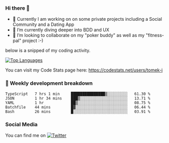 ### Hi there 👋


- 🔭 Currently I am working on on some private projects including a Social Community and a Dating App
- 🌱 I’m currently diving deeper into BDD and UX
- 👯 I’m looking to collaborate on my "poker buddy" as well as my "fitness-pal" project :-)

below is a snipped of my coding activity.
<!--
**tomek-i/tomek-i** is a ✨ _special_ ✨ repository because its `README.md` (this file) appears on your GitHub profile.

Here are some ideas to get you started:

- 🔭 I’m currently working on ...
- 🌱 I’m currently learning ...
- 👯 I’m looking to collaborate on ...
- 🤔 I’m looking for help with ...
- 💬 Ask me about ...
- 📫 How to reach me: ...
- 😄 Pronouns: ...
- ⚡ Fun fact: ...
-->
[![Top Languages](https://github-readme-stats.vercel.app/api/top-langs/?username=tomek-i&layout=compact)](https://github.com/tomek-i)

You can visit my Code Stats page here: https://codestats.net/users/tomek-i

### 💬 Weekly development breakdown
<!--START_SECTION:waka-->
```text
TypeScript   7 hrs 1 min     ███████████████▒░░░░░░░░░   61.30 % 
JSON         1 hr 34 mins    ███▒░░░░░░░░░░░░░░░░░░░░░   13.71 % 
YAML         1 hr            ██▒░░░░░░░░░░░░░░░░░░░░░░   08.75 % 
Batchfile    44 mins         █▓░░░░░░░░░░░░░░░░░░░░░░░   06.44 % 
Bash         26 mins         █░░░░░░░░░░░░░░░░░░░░░░░░   03.91 % 
```
<!--END_SECTION:waka-->

<!-- Actual text -->

### Social Media
You can find me on [![Twitter][1.2]][1]

<!-- Icons -->

[1.2]: http://i.imgur.com/wWzX9uB.png 


<!-- Links to your social media accounts -->

[1]: https://twitter.com/tomek_i
